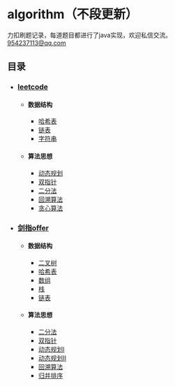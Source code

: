 # algorithm（不段更新）
力扣刷题记录，每道题目都进行了java实现，欢迎私信交流。
954237113@qq.com
 ## 目录
 
* ### [leetcode](#leetcode)
  * #### 数据结构
    * [哈希表](./leetcode/数据结构/哈希表.md)
    * [链表](./leetcode/数据结构/链表.md)
    * [字符串](./leetcode/数据结构/字符串.md)
  * #### 算法思想
    * [动态规划](./leetcode/算法思想/动态规划.md)
    * [双指针](./leetcode/算法思想/双指针.md)
    * [二分法](./leetcode/算法思想/二分法.md)
    * [回溯算法](./leetcode/算法思想/回溯算法.md)
    * [贪心算法](./leetcode/算法思想/贪心算法.md)

* ### [剑指offer](#剑指offer)
  * #### 数据结构
    * [二叉树](./剑指offer/数据结构/二叉树.md)
    * [哈希表](./剑指offer/数据结构/哈希表.md)
    * [数组](./剑指offer/数据结构/数组.md)
    * [栈](./剑指offer/数据结构/栈.md)
    * [链表](./剑指offer/数据结构/链表.md)
  * #### 算法思想
    * [二分法](./剑指offer/算法思想/二分法.md)
    * [双指针](./剑指offer/算法思想/双指针.md)
    * [动态规划I](./剑指offer/算法思想/动态规划I.md)
    * [动态规划II](./剑指offer/算法思想/动态规划II.md)
    * [回溯算法](./剑指offer/算法思想/回溯算法.md)
    * [归并排序](./剑指offer/算法思想/归并排序.md)
    
